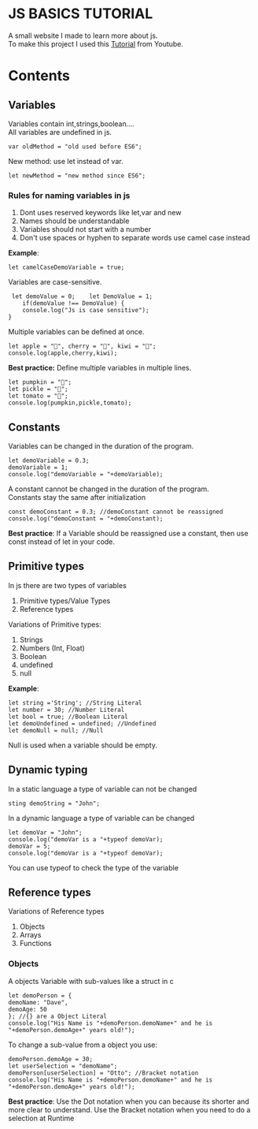 # JS BASICS TUTORIAL
A small website I made to learn more about js.  
To make this project I used this [Tutorial] from Youtube.
# Contents
## Variables
Variables contain int,strings,boolean....  
All variables are undefined in js.

    var oldMethod = "old used before ES6";   

New method: use let instead of var.

    let newMethod = "new method since ES6";   

### Rules for naming variables in js

1. Dont uses reserved keywords like let,var and new
2. Names should be understandable
3. Variables should not start with a number
4. Don't use spaces or hyphen to separate words use camel case instead

**Example**:

    let camelCaseDemoVariable = true;

Variables are case-sensitive.

     let demoValue = 0;    let DemoValue = 1;    
        if(demoValue !== DemoValue) {    
        console.log("Js is case sensitive");    
    }   

Multiple variables can be defined at once.

    let apple = "🍎", cherry = "🍒", kiwi = "🥝";    
    console.log(apple,cherry,kiwi);   

**Best practice:** Define multiple variables in multiple lines.

    let pumpkin = "🎃";    
    let pickle = "🥒";    
    let tomato = "🍅";    
    console.log(pumpkin,pickle,tomato);   

## Constants
Variables can be changed in the duration of the program.

    let demoVariable = 0.3;    
    demoVariable = 1;    
    console.log("demoVariable = "+demoVariable);   

A constant cannot be changed in the duration of the program.    
Constants stay the same after initialization

    const demoConstant = 0.3; //demoConstant cannot be reassigned
    console.log("demoConstant = "+demoConstant);   

**Best practice**: If a Variable should be reassigned use a constant, then use const instead of let in your code.

## Primitive types
In js there are two types of variables
1. Primitive types/Value Types
2. Reference types

Variations of Primitive types:
1. Strings
2. Numbers (Int, Float)
3. Boolean
4. undefined
5. null

**Example**:

    let string ='String'; //String Literal  
    let number = 30; //Number Literal  
    let bool = true; //Boolean Literal  
    let demoUndefined = undefined; //Undefined  
    let demoNull = null; //Null  

Null is used when a variable should be empty.

## Dynamic typing
In a static language a type of variable can not be changed

    sting demoString = "John";

In a dynamic language a type of variable can be changed

    let demoVar = "John";
    console.log("demoVar is a "+typeof demoVar);
    demoVar = 5;
    console.log("demoVar is a "+typeof demoVar);

You can use typeof to check the type of the variable

## Reference types
Variations of Reference types
1. Objects
2. Arrays
3. Functions

### Objects
A objects Variable with sub-values like a struct in c

    let demoPerson = {
    demoName: "Dave",
    demoAge: 50
    }; //{} are a Object Literal
    console.log("His Name is "+demoPerson.demoName+" and he is "+demoPerson.demoAge+" years old!");

To change a sub-value from a object you use:

    demoPerson.demoAge = 30; 
    let userSelection = "demoName";
    demoPerson[userSelection] = "Otto"; //Bracket notation
    console.log("His Name is "+demoPerson.demoName+" and he is "+demoPerson.demoAge+" years old!");

**Best practice**: Use the Dot notation when you can because its shorter and more clear to understand.
Use the Bracket notation when you need to do a selection at Runtime

[Tutorial]: https://youtu.be/W6NZfCO5SIk
